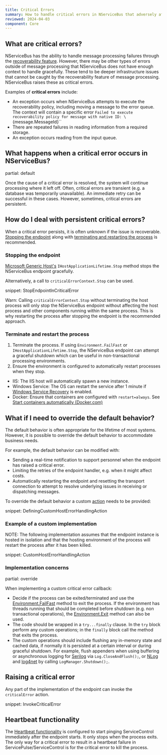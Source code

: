 ```yaml
---
title: Critical Errors
summary: How to handle critical errors in NServiceBus that adversely affect messaging in an endpoint.
reviewed: 2024-04-03
component: Core
---
```


## What are critical errors?

NServiceBus has the ability to handle message processing failures through the [recoverability feature](/nservicebus/recoverability/). However, there may be other types of errors outside of message processing that NServiceBus does not have enough context to handle gracefully. These tend to be deeper infrastructure issues that cannot be caught by the recoverability feature of message processing. NServiceBus raises these as critical errors.

Examples of **critical errors** include:

* An exception occurs when NServiceBus attempts to execute the recoverability policy, including moving a message to the error queue. The context will contain a specific error `Failed to execute recoverability policy for message with native ID: \`{message.MessageId}\``
* There are repeated failures in reading information from a required storage.
* An exception occurs reading from the input queue.

## What happens when a critical error occurs in NServiceBus?

partial: default

Once the cause of a critical error is resolved, the system will continue processing where it left off. Often, critical errors are transient (e.g. a database was temporarily unavailable). An immediate retry can be successful in these cases. However, sometimes, critical errors are persistent.

## How do I deal with persistent critical errors?

When a critical error persists, it is often unknown if the issue is recoverable. [Stopping the endpoint](#how-do-i-deal-with-persistent-critical-errors-stopping-the-endpoint) along with [terminating and restarting the process](#how-do-i-deal-with-persistent-critical-errors-terminate-and-restart-the-process) is recommended.

### Stopping the endpoint

[Microsoft Generic Host's](/nservicebus/hosting/extensions-hosting.md) `IHostApplicationLifetime.Stop` method stops the NServiceBus endpoint gracefully.

Alternatively, a call to `criticalErrorContext.Stop` can be used.

snippet: StopEndpointInCriticalError

Warn: Calling `criticalErrorContext.Stop` without terminating the host process will only stop the NServiceBus endpoint without affecting the host process and other components running within the same process. This is why restarting the process after stopping the endpoint is the recommended approach.

### Terminate and restart the process

1. Terminate the process. If using `Environment.FailFast` or `IHostApplicationLifetime.Stop`, the NServiceBus endpoint can attempt a graceful shutdown which can be useful in non-transactional processing environments.
2. Ensure the environment is configured to automatically restart processes when they stop.
  * IIS: The IIS host will automatically spawn a new instance.
  * Windows Service: The OS can restart the service after 1 minute if [Windows Service Recovery](/nservicebus/hosting/windows-service.md#installation-setting-the-restart-recovery-options) is enabled.
  * Docker: Ensure that containers are configured with `restart=always`. See [Start containers automatically (Docker.com)](https://docs.docker.com/config/containers/start-containers-automatically/)

## What if I need to override the default behavior?

The default behavior is often appropriate for the lifetime of most systems. However, it is possible to override the default behavior to accommodate business needs.

For example, the default behavior can be modified with:

* Sending a real-time notification to support personnel when the endpoint has raised a critical error.
* Limiting the retries of the endpoint handler, e.g. when it might affect costs.
* Automatically restarting the endpoint and resetting the transport connection to attempt to resolve underlying issues in receiving or dispatching messages.

To override the default behavior a custom [action](https://learn.microsoft.com/en-us/dotnet/api/system.action-1) needs to be provided:

snippet: DefiningCustomHostErrorHandlingAction

### Example of a custom implementation

NOTE: The following implementation assumes that the endpoint instance is hosted in isolation and that the hosting environment of the process will restart the process after it has been killed.

snippet: CustomHostErrorHandlingAction

### Implementation concerns

partial: override

When implementing a custom critical error callback:

* Decide if the process can be exited/terminated and use the [Environment.FailFast](https://docs.microsoft.com/en-us/dotnet/api/system.environment.failfast) method to exit the process. If the environment has threads running that should be completed before shutdown (e.g. non transactional operations), the [Environment.Exit](https://docs.microsoft.com/en-us/dotnet/api/system.environment.exit) method can also be used.
* The code should be wrapped in a `try...finally` clause. In the `try` block perform any custom operations; in the `finally` block call the method that exits the process.
* The custom operations should include flushing any in-memory state and cached data, if normally it is persisted at a certain interval or during graceful shutdown. For example, flush appenders when using buffering or asynchronous logging for [Serilog](https://github.com/serilog/serilog/wiki/Lifecycle-of-Loggers) via `Log.CloseAndFlush();`, or [NLog](https://nlog-project.org/documentation/v4.3.0/html/M_NLog_LogManager_Shutdown.htm) and [log4net](https://logging.apache.org/log4net/log4net-1.2.11/release/sdk/log4net.LogManager.Shutdown.html) by calling `LogManager.Shutdown();`.

## Raising a critical error

Any part of the implementation of the endpoint can invoke the `criticalError` action.

snippet: InvokeCriticalError

## Heartbeat functionality

The [Heartbeat functionality](/monitoring/heartbeats/) is configured to start pinging ServiceControl immediately after the endpoint starts. It only stops when the process exits. The only way for a critical error to result in a heartbeat failure in ServicePulse/ServiceControl is for the critical error to kill the process.
